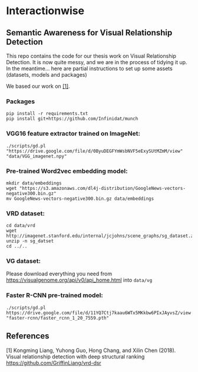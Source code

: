 # Interactionwise
## Semantic Awareness for Visual Relationship Detection

This repo contains the code for our thesis work on Visual Relationship Detection.
It is now quite messy, and we are in the process of tidying it up.
In the meantime... here are partial instructions to set up some assets (datasets, models and packages)

We based our work on [[1]](#1).

### Packages

```
pip install -r requirements.txt
pip install git+https://github.com/Infinidat/munch
```

<!---
Obsolete pre-trained R-CNN `https://pan.baidu.com/s/1V0QIiEI06tcKQOTcHkaorQ`

Mirror: `https://www.dropbox.com/s/62qxqt477vhb59e/faster_rcnn_1_20_7559.pth?dl=0`
-->

### VGG16 feature extractor trained on ImageNet:
```
./scripts/gd.pl "https://drive.google.com/file/d/0ByuDEGFYmWsbNVF5eExySUtMZmM/view" "data/VGG_imagenet.npy"
```

### Pre-trained Word2vec embedding model:
```
mkdir data/embeddings
wget "https://s3.amazonaws.com/dl4j-distribution/GoogleNews-vectors-negative300.bin.gz"
mv GoogleNews-vectors-negative300.bin.gz data/embeddings
```


### VRD dataset:
```
cd data/vrd
wget http://imagenet.stanford.edu/internal/jcjohns/scene_graphs/sg_dataset.zip
unzip -n sg_datset
cd ../..
```

### VG dataset:
Please download everything you need from https://visualgenome.org/api/v0/api_home.html into `data/vg`

<!--
`./scripts/gd.pl "https://drive.google.com/file/d/1_jWnvWNwlJ2ZqKbDMHsSs4BjTblg0FSe/view" "models/epoch_4_checkpoint.pth.tar"`
`./scripts/gd.pl "https://drive.google.com/file/d/1e1agFQ32QYZim-Vj07NyZieJnQaQ7YKa/view" "data/vrd/so_prior.pkl"`-->

### Faster R-CNN pre-trained model:
```
./scripts/gd.pl https://drive.google.com/file/d/11YQ7Ctj7kaau6WTx5MKkbw6PIxJAyvsZ/view "faster-rcnn/faster_rcnn_1_20_7559.pth"
```

<!--
./scripts/gd.pl https://drive.google.com/file/d/1QrxXRE4WBPDVN81bYsecCxrlzDkR2zXZ/view vg.zip
unzip vg.zip
rm vg.zip
mv vg data/vg/dsr
-->

<!--Download the annotations:
`wget http://cs.stanford.edu/people/ranjaykrishna/vrd/dataset.zip`-->

<!---do we really need this? -->
<!---wget https://drive.google.com/drive/folders/1V8q2i2gHUpSAXTY4Mf6k06WHDVn6MXQ7 -->

<!--
For downloading so\_prior.pkl This has to be put in the `~/data/vrd/ folder`
`scp  data/vrd/so_prior.pkl`

For downloading VG dataset:
-->

## References
<a id="1">[1]</a>
Kongming Liang, Yuhong Guo, Hong Chang, and Xilin Chen (2018).
	Visual relationship detection with deep structural ranking
https://github.com/GriffinLiang/vrd-dsr

<!--
## References
<a id="1">[1]</a>
Dijkstra, E. W. (1968).
	Go to statement considered harmful.
Communications of the ACM, 11(3), 147-148.
-->

<!--


`curl -LO https://download.pytorch.org/whl/cu80/torch-0.2.0.post3-cp27-cp27mu-manylinux1_x86_64.whl`
`pip install torch-0.2.0.post3-cp27-cp27mu-manylinux1_x86_64.whl`
`vim lib/make.sh faster*/lib/make.sh`

`cd faster*/lib/ && sh make.sh && cd ../../lib && sh make.sh && cd .. && exit 0`


replace this image in vrd_test
https://raw.githubusercontent.com/GriffinLiang/vrd-dsr/master/data/vrd/4392556686_44d71ff5a0_o.jpg
see Griffin Liang for more:
wget https://raw.githubusercontent.com/GriffinLiang/vrd-dsr/master/data/vrd/4392556686_44d71ff5a0_o.jpg
mv 4392556686_44d71ff5a0_o.jpg data/vrd/sg_dataset/sg_test_images/4392556686_44d71ff5a0_o.jpg
rm data/vrd/sg_dataset/sg_test_images/4392556686_44d71ff5a0_o.gif
-->
